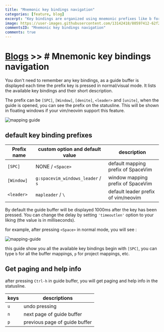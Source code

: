 ```yaml
---
title: "Mnemonic key bindings navigation"
categories: [feature, blog]
excerpt: "Key bindings are organized using mnemonic prefixes like b for buffer, p for project, s for search, h for help, etc…"
image: https://user-images.githubusercontent.com/13142418/80597412-62f2f200-8a5a-11ea-9dbf-30ec9f82422a.gif
commentsID: "Mnemonic key bindings navigation"
comments: true
---
```


# [Blogs](../blog/) >> # Mnemonic key bindings navigation

You don't need to remember any key bindings, as a guide buffer is displayed each time the prefix key is pressed
in normal/visual mode. It lists the available key bindings and their short description.

The prefix can be `[SPC]`, `[Window]`, `[denite]`, `<leader>` and `[unite]`, when the guide is opened, you can
see the prefix on the statusline. This will be shown in floating windows if your vim/neovim support this feature.

![mapping guide](https://user-images.githubusercontent.com/13142418/35568184-9a318082-058d-11e8-9d88-e0eafd1d498d.gif)

## default key binding prefixes

| Prefix name | custom option and default value   | description                         |
| ----------- | --------------------------------- | ----------------------------------- |
| `[SPC]`     | NONE / `<Space>`                  | default mapping prefix of SpaceVim  |
| `[Window]`  | `g:spacevim_windows_leader` / `s` | window mapping prefix of SpaceVim   |
| `<leader>`  | `mapleader` / `` \ ``             | default leader prefix of vim/neovim |

By default the guide buffer will be displayed 1000ms after the key has been pressed. You can change the delay by setting `'timeoutlen'` option to your liking (the value is in milliseconds).

for example, after pressing `<Space>` in normal mode, you will see :

![mapping-guide](https://cloud.githubusercontent.com/assets/13142418/25778673/ae8c3168-3337-11e7-8536-ee78d59e5a9c.png)

this guide show you all the available key bindings begin with `[SPC]`, you can type `b` for all the buffer mappings, `p` for project mappings, etc.

## Get paging and help info

after pressing `Ctrl-h` in guide buffer, you will get paging and help info in the statusline.

| keys | descriptions                  |
| ---- | ----------------------------- |
| `u`  | undo pressing                 |
| `n`  | next page of guide buffer     |
| `p`  | previous page of guide buffer |
